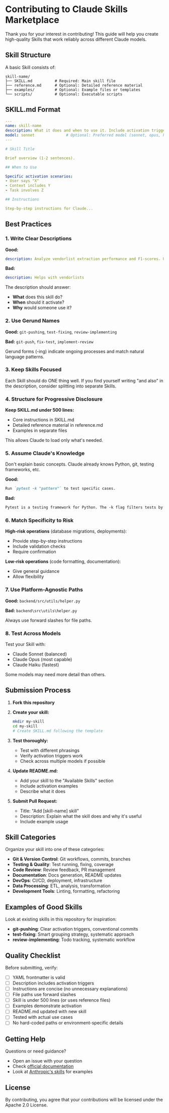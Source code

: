 # Contributing to Claude Skills Marketplace

Thank you for your interest in contributing! This guide will help you create high-quality Skills that work reliably across different Claude models.

## Skill Structure

A basic Skill consists of:

```
skill-name/
├── SKILL.md          # Required: Main skill file
├── reference.md      # Optional: Detailed reference material
├── examples/         # Optional: Example files or templates
└── scripts/          # Optional: Executable scripts
```

## SKILL.md Format

```yaml
---
name: skill-name
description: What it does and when to use it. Include activation triggers.
model: sonnet              # Optional: Preferred model (sonnet, opus, haiku)
---

# Skill Title

Brief overview (1-2 sentences).

## When to Use

Specific activation scenarios:
- User says "X"
- Context includes Y
- Task involves Z

## Instructions

Step-by-step instructions for Claude...
```

## Best Practices

### 1. Write Clear Descriptions

**Good:**
```yaml
description: Analyze vendorlist extraction performance and F1-scores. Use when user mentions vendorlist evaluation, low F1-scores, extraction accuracy issues, or asks to analyze vendorlist performance.
```

**Bad:**
```yaml
description: Helps with vendorlists
```

The description should answer:
- **What** does this skill do?
- **When** should it activate?
- **Why** would someone use it?

### 2. Use Gerund Names

**Good:** `git-pushing`, `test-fixing`, `review-implementing`

**Bad:** `git-push`, `fix-test`, `implement-review`

Gerund forms (-ing) indicate ongoing processes and match natural language patterns.

### 3. Keep Skills Focused

Each Skill should do ONE thing well. If you find yourself writing "and also" in the description, consider splitting into separate Skills.

### 4. Structure for Progressive Disclosure

**Keep SKILL.md under 500 lines:**
- Core instructions in SKILL.md
- Detailed reference material in reference.md
- Examples in separate files

This allows Claude to load only what's needed.

### 5. Assume Claude's Knowledge

Don't explain basic concepts. Claude already knows Python, git, testing frameworks, etc.

**Good:**
```markdown
Run `pytest -k "pattern"` to test specific cases.
```

**Bad:**
```markdown
Pytest is a testing framework for Python. The -k flag filters tests by pattern. You should use this command: `pytest -k "pattern"` to run tests that match the pattern.
```

### 6. Match Specificity to Risk

**High-risk operations** (database migrations, deployments):
- Provide step-by-step instructions
- Include validation checks
- Require confirmation

**Low-risk operations** (code formatting, documentation):
- Give general guidance
- Allow flexibility

### 7. Use Platform-Agnostic Paths

**Good:** `backend/src/utils/helper.py`

**Bad:** `backend\src\utils\helper.py`

Always use forward slashes for file paths.

### 8. Test Across Models

Test your Skill with:
- Claude Sonnet (balanced)
- Claude Opus (most capable)
- Claude Haiku (fastest)

Some models may need more detail than others.

## Submission Process

1. **Fork this repository**

2. **Create your skill:**
   ```bash
   mkdir my-skill
   cd my-skill
   # Create SKILL.md following the template
   ```

3. **Test thoroughly:**
   - Test with different phrasings
   - Verify activation triggers work
   - Check across multiple models if possible

4. **Update README.md:**
   - Add your skill to the "Available Skills" section
   - Include activation examples
   - Describe what it does

5. **Submit Pull Request:**
   - Title: "Add [skill-name] skill"
   - Description: Explain what the skill does and why it's useful
   - Include example usage

## Skill Categories

Organize your skill into one of these categories:

- **Git & Version Control**: Git workflows, commits, branches
- **Testing & Quality**: Test running, fixing, coverage
- **Code Review**: Review feedback, PR management
- **Documentation**: Docs generation, README updates
- **DevOps**: CI/CD, deployment, infrastructure
- **Data Processing**: ETL, analysis, transformation
- **Development Tools**: Linting, formatting, refactoring

## Examples of Good Skills

Look at existing skills in this repository for inspiration:

- **git-pushing**: Clear activation triggers, conventional commits
- **test-fixing**: Smart grouping strategy, systematic approach
- **review-implementing**: Todo tracking, systematic workflow

## Quality Checklist

Before submitting, verify:

- [ ] YAML frontmatter is valid
- [ ] Description includes activation triggers
- [ ] Instructions are concise (no unnecessary explanations)
- [ ] File paths use forward slashes
- [ ] Skill is under 500 lines (or uses reference files)
- [ ] Examples demonstrate activation
- [ ] README.md updated with new skill
- [ ] Tested with actual use cases
- [ ] No hard-coded paths or environment-specific details

## Getting Help

Questions or need guidance?

- Open an issue with your question
- Check [official documentation](https://docs.claude.com/en/docs/claude-code/skills)
- Look at [Anthropic's skills](https://github.com/anthropics/skills) for examples

## License

By contributing, you agree that your contributions will be licensed under the Apache 2.0 License.
